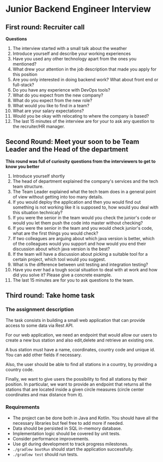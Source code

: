 # Junior Backend Engineer Interview

## First round: Recruiter call
 **Questions**

 1. The interview started with a small talk about the weather
 2. Introduce yourself and describe your working experiences
 3. Have you used any other technology apart from the ones you mentioned?
 4. What drew your attention in the job description that made you apply for this position
 5. Are you only interested in doing backend work? What about front end or full-stack?
 6. Do you have any experience with DevOps tools?
 7. What do you expect from the new company?
 8. What do you expect from the new role?
 9. What would you like to find in a team?
 10. What are your salary expectations?
 11. Would you be okay with relocating to where the company is based?
 12. The last 15 minutes of the interview are for your to ask any question to the recruiter/HR manager.



## Second Round: Meet your soon to be Team Leader and the Head of the department
**This round was full of curiosity questions from the interviewers to get to know you better**

1. Introduce yourself shortly
2. The head of department explained the company's services and the tech team structure. 
3. The Team Leader explained what the tech team does in a general point of view without getting into too many details.
4. If you would deploy the application and then you would find out something is not working like it is supposed to, how would you deal with this situation technicaly?
5. If you were the senior in the team would you check the junior's code or would you let them push the code into master without checking?
6. If you were the senior in the team and you would check junior's code, what are the first things you would check?
7. If two colleagues are arguing about which java version is better, which of the colleagues would you support and how would you end their discussion about which java version is the best?
8. If the team will have a discussion about picking a suitable tool for a certain project, which tool would you suggest.
9. What is the difference between unit testing and integration testing?
10. Have you ever had a tough social situation to deal with at work and how did you solve it? Please give a concrete example. 
11. The last 15 minutes are for you to ask questions to the team.


## Third round: Take home task

### The assignment description

The task consists in building a small web application that can provide access to some data via Rest API.

For our web application, we need an endpoint that would allow our users to create a new bus station and also edit,delete
and retrieve an existing one.

A bus station must have a name, coordinates, country code and unique id. You can add other fields if necessary.

Also, the user should be able to find all stations in a country, by providing a country code.

Finally, we want to give users the possibility to find all stations by their position. In particular, we want to provide
an endpoint that returns all the stations that are located inside a given circle measures (circle center coordinates
and max distance from it).

### Requirements

- The project can be done both in Java and Kotlin. You should have all the necessary libraries but feel free to add more
  if needed.
- Data should be persisted in SQL in-memory database.
- Implementation logic should be covered by unit tests.
- Consider performance improvements.
- Use git during development to track progress milestones.
- `./gradlew bootRun` should start the application successfully.
- `./gradlew test` should run tests.

